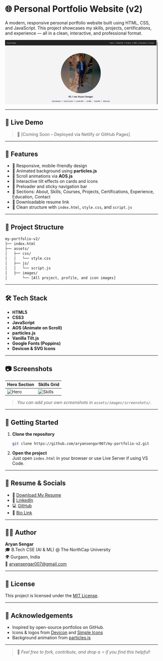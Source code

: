 
# 🌐 Personal Portfolio Website (v2)

A modern, responsive personal portfolio website built using HTML, CSS, and JavaScript. This project showcases my skills, projects, certifications, and experience — all in a clean, interactive, and professional format.

![Portfolio Screenshot](assets/images/projects/personal_portfolio_v1.png)

---

## 🔗 Live Demo

> 🚀 [Coming Soon – Deployed via Netlify or GitHub Pages]

---

## 📌 Features

- 🔹 Responsive, mobile-friendly design
- 🔹 Animated background using **particles.js**
- 🔹 Scroll animations via **AOS.js**
- 🔹 Interactive tilt effects on cards and icons
- 🔹 Preloader and sticky navigation bar
- 🔹 Sections: About, Skills, Courses, Projects, Certifications, Experience, Education, Contact
- 🔹 Downloadable resume link
- 🔹 Clean structure with `index.html`, `style.css`, and `script.js`

---

## 📁 Project Structure

```
my-portfolio-v2/
├── index.html
├── assets/
│   ├── css/
│   │   └── style.css
│   ├── js/
│   │   └── script.js
│   ├── images/
│       └── [All project, profile, and icon images]
```

---

## 🛠️ Tech Stack

- **HTML5**
- **CSS3**
- **JavaScript**
- **AOS (Animate on Scroll)**
- **particles.js**
- **Vanilla Tilt.js**
- **Google Fonts (Poppins)**
- **Devicon & SVG Icons**

---

## 📷 Screenshots

| Hero Section | Skills Grid |
|--------------|-------------|
| ![Hero](assets/images/screenshots/hero.png) | ![Skills](assets/images/screenshots/skills.png) |

> _You can add your own screenshots in `assets/images/screenshots/`._

---

## 🚀 Getting Started

1. **Clone the repository**  
   ```bash
   git clone https://github.com/aryansengar007/my-portfolio-v2.git
   ```

2. **Open the project**  
   Just open `index.html` in your browser or use Live Server if using VS Code.

---

## 📄 Resume & Socials

- 📄 [Download My Resume](https://drive.google.com/file/d/1i7ks3CxxfQ-rCn7pj5uBDtQevKBH9hhr/view)
- 🔗 [LinkedIn](https://www.linkedin.com/in/aryan-sengar-786b96290/)
- 💻 [GitHub](https://github.com/aryansengar007)
- 🔗 [Bio Link](https://bio.link/aryan_sengar007)

---

## 👨‍💻 Author

**Aryan Sengar**  
🎓 B.Tech CSE (AI & ML) @ The NorthCap University  
🌍 Gurgaon, India  
📧 aryansengar007@gmail.com

---

## 📃 License

This project is licensed under the [MIT License](LICENSE).

---

## 🙌 Acknowledgements

- Inspired by open-source portfolios on GitHub.
- Icons & logos from [Devicon](https://devicon.dev/) and [Simple Icons](https://simpleicons.org/)
- Background animation from [particles.js](https://vincentgarreau.com/particles.js/)

---

> 💬 *Feel free to fork, contribute, and drop a ⭐ if you find this helpful!*
